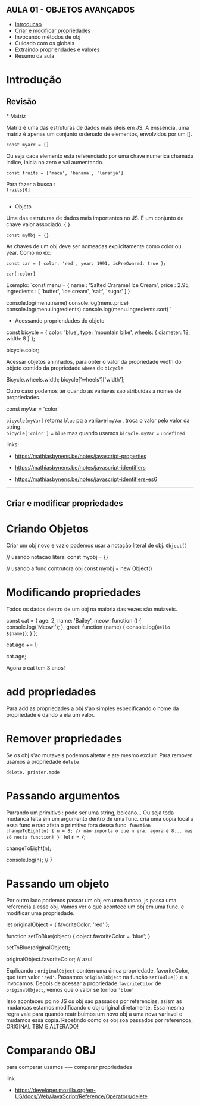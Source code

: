 ## AULA 01 - OBJETOS AVANÇADOS

* [Introducao](#intro)
* [Criar e modificar propriedades](#cria_modifica)
* Invocando métodos de obj
* Cuidado com os globais 
* Extraindo propriendades e valores
* Resumo da aula

<div id="intro">

# Introdução

## Revisão
<div id="intro">
* Matriz

Matriz é uma das estruturas de dados mais úteis em JS. A enssência, uma matriz é apenas um conjunto ordenado de elementos, envolvidos por um []. 

`const myarr = []`

Ou seja cada elemento esta referenciado por uma chave numerica chamada indice, inicia no zero e vai aumentando.

`const fruits = ['maca', 'banana', 'laranja']`

Para fazer a busca : <br>
`fruits[0]`

********
* Objeto

Uma das estruturas de dados mais importantes no JS. E um conjunto de chave valor associado. { }

`const myObj = {}`

As chaves de um obj deve ser nomeadas explicitamente como color ou year. 
Como no ex: <br>

`const car = {
    color: 'red',
    year: 1991,
    isPreOwnred: true
};`

`car[:color]`

Exemplo:
`const menu = {
    name : 'Salted Craramel Ice Cream',
    price : 2.95,
    ingredients : [
        'butter',
        'ice cream',
        'salt',
        'sugar'
    ]
}

console.log(menu.name)
console.log(menu.price)
console.log(menu.ingredients)
console.log(menu.ingredients.sort)
`

* Acessando propriendades do objeto

const bicycle = {
  color: 'blue',
  type: 'mountain bike',
  wheels: {
    diameter: 18,
    width: 8
  }
};

bicycle.color;

Acessar objetos aninhados, para obter o valor da propriedade width do objeto contido da propriedade `whees` de `bicycle`

Bicycle.wheels.width;
bicycle['wheels']['width'];

Outro caso podemos ter quando as variaves sao atribuidas a nomes de propriedades. 

const myVar = 'color'

`bicycle[myVar]` retorna `blue` pq a variavel `myVar`, troca o valor pelo valor da string. <br>
`bicycle['color']` = `blue` mas quando usamos `bicycle.myVar` = `undefined`

links:
* https://mathiasbynens.be/notes/javascript-properties

* https://mathiasbynens.be/notes/javascript-identifiers

* https://mathiasbynens.be/notes/javascript-identifiers-es6

*****************
<div id="cria_modifica">

## Criar e modificar propriedades 

# Criando Objetos
Criar um obj novo e vazio podemos usar a notação literal de obj. 
`Object()`

// usando notacao literal 
const myobj = {}

// usando a func contrutora obj
const myobj = new Object()

# Modificando propriedades
Todos os dados dentro de um obj na maioria das vezes são mutaveis.

const cat = {
  age: 2,
  name: 'Bailey',
  meow: function () {
    console.log('Meow!');
  },
  greet: function (name) {
    console.log(`Hello ${name}`);
  }
};

cat.age += 1;

cat.age;
 
Agora o cat tem 3 anos!

# add propriedades

Para add as propriedades a obj s'ao simples especificando o nome da propriedade e dando a ela um valor. 

# Remover propriedades

Se os obj s'ao mutaveis podemos altetar e ate mesmo excluir. 
Para remover usamos a propriedade `delete`

`delete. printer.mode`

# Passando argumentos 

Parrando um primitivo : pode ser uma string, boleano... Ou seja toda mudanca feita em um argumento dentro de uma func. cria uma copia local a essa func e nao afeta o primitivo fora dessa func. 
`
function changeToEight(n) {
  n = 8; // não importa o que n era, agora é 8... mas só nesta function!
}
`
`
let n = 7;

changeToEight(n);

console.log(n);
// 7
`

# Passando um objeto 

Por outro lado podemos passar um obj em uma funcao, js passa uma referencia a esse obj. Vamos ver o que acontece um obj em uma func. e modificar uma propriedade. 

let originalObject = {
  favoriteColor: 'red'
};

function setToBlue(object) {
  object.favoriteColor = 'blue';
}

setToBlue(originalObject);

originalObject.favoriteColor;
// azul

Explicando : `originalObject` contém uma única propriedade, favoriteColor, que tem valor `'red'`. Passamos `originalObject` na função `setToBlue()` e a invocamos. Depois de acessar a propriedade `favoriteColor` de `originalObject`, vemos que o valor se tornou `'blue'`

Isso aconteceu pq no JS os obj sao passados por referencias, asism as mudancas estamos modificando o obj original diretamente. 
Essa mesma regra vale para quando reatribuimos um novo obj a uma nova variavel e mudamos essa copia. Repetindo como os obj soa passados por referencoa, ORIGINAL TBM E ALTERADO!

# Comparando OBJ

para comparar usamos `===` comparar propriedades

link
* https://developer.mozilla.org/en-US/docs/Web/JavaScript/Reference/Operators/delete 



